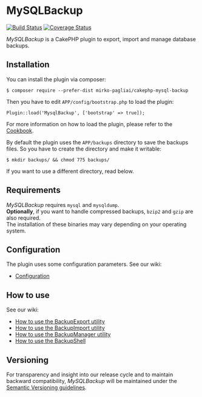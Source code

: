 # MySQLBackup

[![Build Status](https://api.travis-ci.org/mirko-pagliai/cakephp-mysql-backup.svg?branch=master)](https://travis-ci.org/mirko-pagliai/cakephp-mysql-backup)
[![Coverage Status](https://img.shields.io/codecov/c/github/mirko-pagliai/cakephp-mysql-backup.svg?style=flat-square)](https://codecov.io/github/mirko-pagliai/cakephp-mysql-backup)

*MySQLBackup* is a CakePHP plugin to export, import and manage database backups.

## Installation
You can install the plugin via composer:

    $ composer require --prefer-dist mirko-pagliai/cakephp-mysql-backup
    
Then you have to edit `APP/config/bootstrap.php` to load the plugin:

    Plugin::load('MysqlBackup', ['bootstrap' => true]);

For more information on how to load the plugin, please refer to the 
[Cookbook](http://book.cakephp.org/3.0/en/plugins.html#loading-a-plugin).
    
By default the plugin uses the `APP/backups` directory to save the backups 
files. So you have to create the directory and make it writable:

    $ mkdir backups/ && chmod 775 backups/

If you want to use a different directory, read below.

## Requirements
*MySQLBackup* requires `mysql` and `mysqldump`.  
**Optionally**, if you want to handle compressed backups, `bzip2` and `gzip` are 
also required.  
The installation of these binaries may vary depending on your operating system.

## Configuration
The plugin uses some configuration parameters. See our wiki:
* [Configuration](https://github.com/mirko-pagliai/cakephp-mysql-backup/wiki/Configuration)

## How to use
See our wiki:
* [How to use the BackupExport utility](https://github.com/mirko-pagliai/cakephp-mysql-backup/wiki/How-to-use-the-BackupExport-utility)
* [How to use the BackupImport utility](https://github.com/mirko-pagliai/cakephp-mysql-backup/wiki/How-to-use-the-BackupImport-utility)
* [How to use the BackupManager utility](https://github.com/mirko-pagliai/cakephp-mysql-backup/wiki/How-to-use-the-BackupManager-utility)
* [How to use the BackupShell](https://github.com/mirko-pagliai/cakephp-mysql-backup/wiki/How-to-use-the-BackupShell)

## Versioning
For transparency and insight into our release cycle and to maintain backward 
compatibility, *MySQLBackup* will be maintained under the 
[Semantic Versioning guidelines](http://semver.org).
